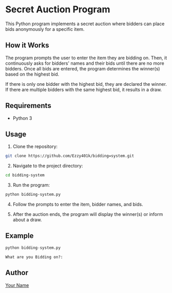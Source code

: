 # Secret Auction Program

This Python program implements a secret auction where bidders can place bids anonymously for a specific item.

## How it Works

The program prompts the user to enter the item they are bidding on. Then, it continuously asks for bidders' names and their bids until there are no more bidders. Once all bids are entered, the program determines the winner(s) based on the highest bid.

If there is only one bidder with the highest bid, they are declared the winner. If there are multiple bidders with the same highest bid, it results in a draw.

## Requirements

- Python 3

## Usage

1. Clone the repository:

```bash
git clone https://github.com/Ezzy401k/bidding=system.git
```

2. Navigate to the project directory:

```bash
cd bidding-system
```

3. Run the program:

```bash
python bidding-system.py
```

4. Follow the prompts to enter the item, bidder names, and bids.

5. After the auction ends, the program will display the winner(s) or inform about a draw.

## Example

```python
python bidding-system.py
```

```
What are you Bidding on?:
```

## Author

[Your Name](https://github.com/Ezzy401k)

